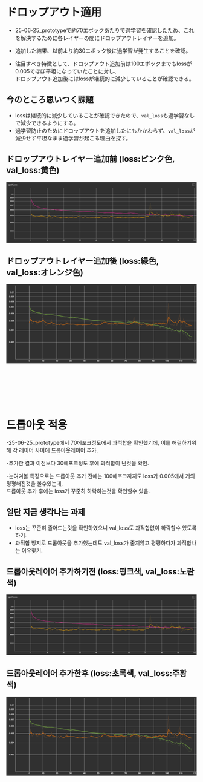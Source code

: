 # ドロップアウト適用

* 25-06-25_prototypeで約70エポックあたりで過学習を確認したため、これを解決するために各レイヤーの間にドロップアウトレイヤーを追加。

* 追加した結果、以前より約30エポック後に過学習が発生することを確認。

* 注目すべき特徴として、ドロップアウト追加前は100エポックまでもlossが0.005でほぼ平坦になっていたことに対し、  
ドロップアウト追加後にはlossが継続的に減少していることが確認できる。

今のところ思いつく課題
--
- lossは継続的に減少していることが確認できたので、`val_loss`も過学習なしで減少できるようにする。
- 過学習防止のためにドロップアウトを追加したにもかかわらず、`val_loss`が減少せず平坦なまま過学習が起こる理由を探す。


ドロップアウトレイヤー追加前 (loss:ピンク色,　val_loss:黄色)
--
![alt text](../images/25-06-24_prototype.png)

ドロップアウトレイヤー追加後 (loss:緑色,　val_loss:オレンジ色)
--
![alt text](../images/25-06-25_dropout.png)

<br>
<br>
<br>
<br>
<br>

# 드롭아웃 적용

-25-06-25_prototype에서 70에포크정도에서 과적합을 확인했기에, 이를 해결하기위해 각 레이어 사이에 드롭아웃레이어 추가.

-추가한 결과 이전보다 30에포크정도 후에 과적합이 난것을 확인.

-눈여겨볼 특징으로는 드롭아웃 추가 전에는 100에포크까지도 loss가 0.005에서 거의 평평해진것을 볼수있는데,<br>
드롭아웃 추가 후에는 loss가 꾸준히 하락하는것을 확인할수 있음.

일단 지금 생각나는 과제
--
- loss는 꾸준히 줄어드는것을 확인하였으니 val_loss도 과적합없이 하락할수 있도록하기.
- 과적합 방지로 드롭아웃을 추가했는데도 val_loss가 줄지않고 평평하다가 과적합나는 이유찾기.


드롭아웃레이어 추가하기전 (loss:핑크색, val_loss:노란색)
--
![alt text](../images/25-06-24_prototype.png)

드롭아웃레이어 추가한후 (loss:초록색, val_loss:주황색)
--
![alt text](../images/25-06-25_dropout.png)